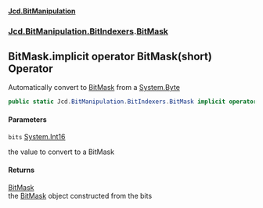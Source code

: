 #### [Jcd.BitManipulation](index.md 'index')
### [Jcd.BitManipulation.BitIndexers](Jcd.BitManipulation.BitIndexers.md 'Jcd.BitManipulation.BitIndexers').[BitMask](Jcd.BitManipulation.BitIndexers.BitMask.md 'Jcd.BitManipulation.BitIndexers.BitMask')

## BitMask.implicit operator BitMask(short) Operator

Automatically convert to [BitMask](Jcd.BitManipulation.BitIndexers.BitMask.md 'Jcd.BitManipulation.BitIndexers.BitMask') from a [System.Byte](https://docs.microsoft.com/en-us/dotnet/api/System.Byte 'System.Byte')

```csharp
public static Jcd.BitManipulation.BitIndexers.BitMask implicit operator BitMask(short bits);
```
#### Parameters

<a name='Jcd.BitManipulation.BitIndexers.BitMask.op_ImplicitJcd.BitManipulation.BitIndexers.BitMask(short).bits'></a>

`bits` [System.Int16](https://docs.microsoft.com/en-us/dotnet/api/System.Int16 'System.Int16')

the value to convert to a BitMask

#### Returns
[BitMask](Jcd.BitManipulation.BitIndexers.BitMask.md 'Jcd.BitManipulation.BitIndexers.BitMask')  
the [BitMask](Jcd.BitManipulation.BitIndexers.BitMask.md 'Jcd.BitManipulation.BitIndexers.BitMask') object constructed from the bits